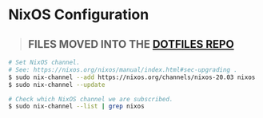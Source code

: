 # NixOS Configuration

> ## FILES MOVED INTO THE [DOTFILES REPO](https://github.com/SuperPaintman/dotfiles)

```sh
# Set NixOS channel.
# See: https://nixos.org/nixos/manual/index.html#sec-upgrading .
$ sudo nix-channel --add https://nixos.org/channels/nixos-20.03 nixos
$ sudo nix-channel --update

# Check which NixOS channel we are subscribed.
$ sudo nix-channel --list | grep nixos
```
